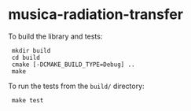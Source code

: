 # musica-radiation-transfer

To build the library and tests:

```
 mkdir build
 cd build
 cmake [-DCMAKE_BUILD_TYPE=Debug] ..
 make
```

To run the tests from the `build/` directory:

```
 make test
```
